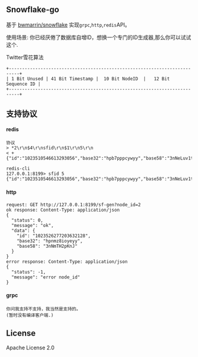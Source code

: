 Snowflake-go
-----

基于 [bwmarrin/snowflake](https://github.com/bwmarrin/snowflake.git) 实现```grpc```,```http```,```redis```API。

使用场景: 你已经厌倦了数据库自增ID，想换一个专门的ID生成器,那么你可以试试这个.

Twitter雪花算法

```
+--------------------------------------------------------------------------+
| 1 Bit Unused | 41 Bit Timestamp |  10 Bit NodeID  |   12 Bit Sequence ID |
+--------------------------------------------------------------------------+
```

支持协议
----

#### redis

```
协议
> *2\r\n$4\r\nsfid\r\n$1\r\n5\r\n
< +{"id":"1023510546613293056","base32":"hpb7pppcywyy","base58":"3nNeLuv1t79"}

redis-cli
127.0.0.1:8199> sfid 5
{"id":"1023510546613293056","base32":"hpb7pppcywyy","base58":"3nNeLuv1t79"}
```

#### http

```
request: GET http://127.0.0.1:8199/sf-gen?node_id=2
ok response: Content-Type: application/json
{
  "status": 0,
  "message": "ok",
  "data": {
    "id": "1023526277203632128",
    "base32": "hpnmz8ioyeyy",
    "base58": "3nNmTH2pKnJ"
  }
}
error response: Content-Type: application/json
{
  "status": -1,
  "message": "error node_id"
}

```
#### grpc
    你问我支持不支持，我当然是支持的。
    (暂时没有编译客户端.)


License
-----

Apache License 2.0